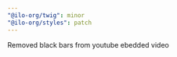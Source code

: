 ```yaml
---
"@ilo-org/twig": minor
"@ilo-org/styles": patch
---
```


Removed black bars from youtube ebedded video
